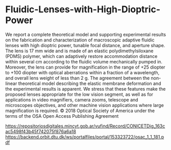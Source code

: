 # Fluidic-Lenses-with-High-Dioptric-Power
We report a complete theoretical model and supporting experimental results on
the fabrication and characterization of macroscopic adaptive fluidic lenses with high dioptric
power, tunable focal distance, and aperture shape. The lens is 17 mm wide and is made of an
elastic polydimethylsiloxane (PDMS) polymer, which can adaptively restore accommodation
distance within several cm according to the fluidic volume mechanically pumped in. Moreover,
the lens can provide for magnification in the range of +25 diopter to +100 diopter with optical
aberrations within a fraction of a wavelength, and overall lens weight of less than 2 g. The
agreement between the non-linear theoretical model describing the elastic membrane deformation
and the experimental results is apparent. We stress that these features make the proposed lenses
appropriate for the low vision segment, as well as for applications in video magnifiers, camera
zooms, telescope and microscopes objectives, and other machine vision applications where large
magnification is required.
© 2018 Optical Society of America under the terms of the OSA Open Access Publishing Agreement

https://repositoriosdigitales.mincyt.gob.ar/vufind/Record/CONICETDig_163cac5498f43b45f742075f876a6a18
https://backend.orbit.dtu.dk/ws/portalfiles/portal/153323722/osac_1_1_181.pdf
